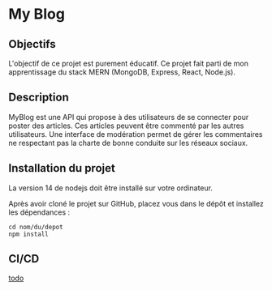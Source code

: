 # My Blog

## Objectifs

L'objectif de ce projet est purement éducatif. Ce projet fait parti de mon apprentissage du stack MERN (MongoDB, Express, React, Node.js).

## Description

MyBlog est une API qui propose à des utilisateurs de se connecter pour poster des articles. Ces articles peuvent être commenté par les autres utilisateurs. Une interface de modération permet de gérer les commentaires ne respectant pas la charte de bonne conduite sur les réseaux sociaux.

## Installation du projet

La version 14 de nodejs doit être installé sur votre ordinateur.

Après avoir cloné le projet sur GitHub, placez vous dans le dépôt et installez les dépendances : 

```shell
cd nom/du/depot
npm install
```

## CI/CD
[todo](https://semaphoreci.com/community/tutorials/getting-started-with-node-js-and-mocha#h-continuous-integration-for-nodejs)